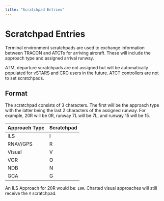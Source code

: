 ```yaml
---
title: "Scratchpad Entries"
---
```


# Scratchpad Entries

Terminal environment scratchpads are used to exchange information between TRACON and ATCTs for arriving aircraft. These will include the approach type
and assigned arrival runway.

ATM, departure scratchpads are not assigned but will be automatically populated for vSTARS and CRC users in the future. ATCT controllers are not to set
scratchpads.

## Format

The scratchpad consists of 3 characters. The first will be the approach type with the latter being the last 2 characters of the assigned runway. For example,
20R will be 0R, runway 7L will be 7L, and runway 15 will be 15.

| Approach Type | Scratchpad |
|---------------|------------|
| ILS           | I          |
| RNAV/GPS      | R          |
| Visual        | V          |
| VOR           | O          |
| NDB           | N          |
| GCA           | G          |

An ILS Approach for 20R would be: `I0R`. Charted visual approaches will still receive the `V` scratchpad.
